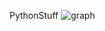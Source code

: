 PythonStuff
![graph](https://user-images.githubusercontent.com/31252643/34278620-020d5d9e-e67a-11e7-9bee-bf50169eea37.PNG)
